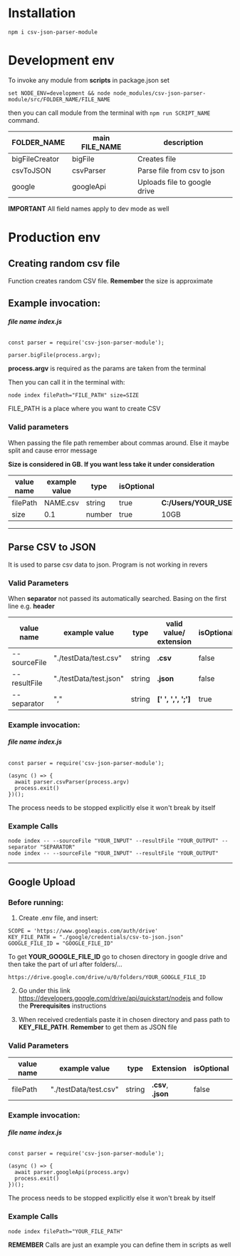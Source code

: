 # Installation

```
npm i csv-json-parser-module
```

# Development env

To invoke any module from **scripts** in package.json set

```
set NODE_ENV=development && node node_modules/csv-json-parser-module/src/FOLDER_NAME/FILE_NAME
```
then you can call module from the terminal with `npm run SCRIPT_NAME` command.

| FOLDER_NAME   | main FILE_NAME | description
| ------------- | ------------- | -------- |
| bigFileCreator | bigFile       | Creates file   |
| csvToJSON     | csvParser            | Parse file from csv to json   |
| google| googleApi| Uploads file to google drive|

**IMPORTANT** All field names apply to dev mode as well



# Production env
## Creating random csv file

Function creates random CSV file. **Remember** the size is approximate

## Example invocation:
###### __file name index.js__
```
const parser = require('csv-json-parser-module');

parser.bigFile(process.argv);
```
**process.argv** is required as the params are taken from the terminal

Then you can call it in the terminal with:

```
node index filePath="FILE_PATH" size=SIZE
```

FILE_PATH is a place where you want to create CSV


### Valid parameters

When passing the file path remember about commas around. Else it maybe split and cause error message

**Size is considered in GB. If you want less take it under consideration**

| value name    | example value | type     | isOptional| default value|
| ------------- | ------------- | -------- |--------  |--------|
| filePath      | NAME.csv       | string   |  true    |**C:/Users/YOUR_USER_NAME/Desktop/randomFile.csv**|
| size          | 0.1            | number   |  true    | 10GB|


------

## Parse CSV to JSON
It is used to parse csv data to json. Program is not working in revers

### Valid Parameters

When  **separator** not passed its automatically searched. Basing on the first line e.g. **header**

| value name    | example value         | type     | valid value/ extension | isOptional
| ------------- | -------------         | -------- |  --------              | --------  |
| --sourceFile  | "./testData/test.csv" | string   | **.csv**               | false     |
| --resultFile  | "./testData/test.json"| string   | **.json**              | false     |
| --separator   | ","                   | string   | **['   ', ',', ';']**  | true      |

### Example invocation:
###### __file name index.js__
```
const parser = require('csv-json-parser-module');

(async () => {
  await parser.csvParser(process.argv)
  process.exit()
})();
```
The process needs to be stopped explicitly else it won't break by itself

### Example Calls

```
node index -- --sourceFile "YOUR_INPUT" --resultFile "YOUR_OUTPUT" --separator "SEPARATOR"
node index -- --sourceFile "YOUR_INPUT" --resultFile "YOUR_OUTPUT"
```

---
## Google Upload

### Before running:

1. Create .env file, and insert:
  ```
  SCOPE = 'https://www.googleapis.com/auth/drive'
  KEY_FILE_PATH = "./google/credentials/csv-to-json.json"
  GOOGLE_FILE_ID = "GOOGLE_FILE_ID"
  ```
To get **YOUR_GOOGLE_FILE_ID** go to chosen directory in google drive and then take the part of url after folders/...

```
https://drive.google.com/drive/u/0/folders/YOUR_GOOGLE_FILE_ID
```

2. Go under this link https://developers.google.com/drive/api/quickstart/nodejs and follow the **Prerequisites** instructions

3. When received credentials paste it in chosen directory and pass path to **KEY_FILE_PATH**. **Remember** to get them as JSON file




### Valid Parameters

| value name    | example value         | type     | Extension   | isOptional
| ------------- | -------------         | -------- |  --------                | --------  |
| filePath      | "./testData/test.csv" | string   | **.csv**, **.json**      | false     |

### Example invocation:
###### __file name index.js__
```
const parser = require('csv-json-parser-module');

(async () => {
  await parser.googleApi(process.argv)
  process.exit()
})();
```
The process needs to be stopped explicitly else it won't break by itself


### Example Calls

```
node index filePath="YOUR_FILE_PATH"
```
**REMEMBER** Calls are just an example you can define them in scripts as well